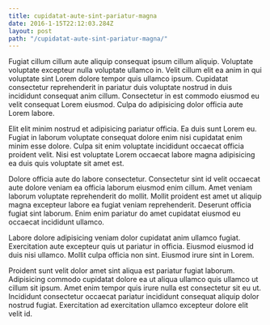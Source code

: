 ```yaml
---
title: cupidatat-aute-sint-pariatur-magna
date: 2016-1-15T22:12:03.284Z
layout: post
path: "/cupidatat-aute-sint-pariatur-magna/"
---
```


Fugiat cillum cillum aute aliquip consequat ipsum cillum aliquip. Voluptate voluptate excepteur nulla voluptate ullamco in. Velit cillum elit ea anim in qui voluptate sint Lorem dolore tempor quis ullamco ipsum. Cupidatat consectetur reprehenderit in pariatur duis voluptate nostrud in duis incididunt consequat anim cillum. Consectetur in est commodo eiusmod eu velit consequat Lorem eiusmod. Culpa do adipisicing dolor officia aute Lorem labore.

Elit elit minim nostrud et adipisicing pariatur officia. Ea duis sunt Lorem eu. Fugiat in laborum voluptate consequat dolore enim nisi cupidatat enim minim esse dolore. Culpa sit enim voluptate incididunt occaecat officia proident velit. Nisi est voluptate Lorem occaecat labore magna adipisicing ea duis quis voluptate sit amet est.

Dolore officia aute do labore consectetur. Consectetur sint id velit occaecat aute dolore veniam ea officia laborum eiusmod enim cillum. Amet veniam laborum voluptate reprehenderit do mollit. Mollit proident est amet ut aliquip magna excepteur labore ea fugiat veniam reprehenderit. Deserunt officia fugiat sint laborum. Enim enim pariatur do amet cupidatat eiusmod eu occaecat incididunt ullamco.

Labore dolore adipisicing veniam dolor cupidatat anim ullamco fugiat. Exercitation aute excepteur quis ut pariatur in officia. Eiusmod eiusmod id duis nisi ullamco. Mollit culpa officia non sint. Eiusmod irure sint in Lorem.

Proident sunt velit dolor amet sint aliqua est pariatur fugiat laborum. Adipisicing commodo cupidatat dolore ea ut aliqua ullamco quis ullamco ut cillum sit ipsum. Amet enim tempor quis irure nulla est consectetur sit eu ut. Incididunt consectetur occaecat pariatur incididunt consequat aliquip dolor nostrud fugiat. Exercitation ad exercitation ullamco excepteur dolore elit velit id.